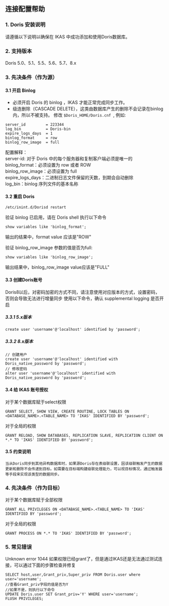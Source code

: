 ## **连接配置帮助**

### **1. Doris 安装说明**

请遵循以下说明以确保在 IKAS 中成功添加和使用Doris数据库。

### **2. 支持版本**
Doris 5.0、5.1、5.5、5.6、5.7、8.x

### **3. 先决条件（作为源）**
#### **3.1 开启 Binlog**
- 必须开启 Doris 的 binlog ，IKAS 才能正常完成同步工作。
- 级连删除（CASCADE DELETE），这类由数据库产生的删除不会记录在binlog内，所以不被支持。
修改 `$Doris_HOME/Doris.cnf `, 例如:
```
server_id         = 223344
log_bin           = Doris-bin
expire_logs_days  = 1
binlog_format     = row
binlog_row_image  = full
```
配置解释：<br>
server-id: 对于 Doris 中的每个服务器和复制客户端必须是唯一的<br>
binlog_format：必须设置为 row 或者 ROW<br>
binlog_row_image：必须设置为 full<br>
expire_logs_days：二进制日志文件保留的天数，到期会自动删除<br>
log_bin：binlog 序列文件的基本名称<br>

#### **3.2 重启 Doris**

```
/etc/inint.d/Dorisd restart
```
验证 binlog 已启用，请在 Doris shell 执行以下命令
```
show variables like 'binlog_format';
```
输出的结果中，format value 应该是"ROW"

验证 binlog_row_image 参数的值是否为full:
```
show variables like 'binlog_row_image';
```
输出结果中，binlog_row_image value应该是"FULL"

#### **3.3 创建Doris账号**
Doris8以后，对密码加密的方式不同，请注意使用对应版本的方式，设置密码，否则会导致无法进行增量同步
使用以下命令，确认 supplemental logging 是否开启
##### **3.3.1 5.x版本**
```
create user 'username'@'localhost' identified by 'password';
```
##### **3.3.2 8.x版本**
```
// 创建用户
create user 'username'@'localhost' identified with Doris_native_password by 'password';
// 修改密码
alter user 'username'@'localhost' identified with Doris_native_password by 'password';

```

#### **3.4 给 IKAS 账号授权**
对于某个数据库赋于select权限
```
GRANT SELECT, SHOW VIEW, CREATE ROUTINE, LOCK TABLES ON <DATABASE_NAME>.<TABLE_NAME> TO 'IKAS' IDENTIFIED BY 'password';
```
对于全局的权限
```
GRANT RELOAD, SHOW DATABASES, REPLICATION SLAVE, REPLICATION CLIENT ON *.* TO 'IKAS' IDENTIFIED BY 'password';
```
#### **3.5 约束说明**
```
当从Doris同步到其他异构数据库时，如果源Doris存在表级联设置，因该级联触发产生的数据更新和删除不会传递到目标。如需要在目标端构建级联处理能力，可以视目标情况，通过触发器等手段来实现该类型的数据同步。
```
###  **4. 先决条件（作为目标）**
对于某个数据库赋于全部权限
```
GRANT ALL PRIVILEGES ON <DATABASE_NAME>.<TABLE_NAME> TO 'IKAS' IDENTIFIED BY 'password';
```
对于全局的权限
```
GRANT PROCESS ON *.* TO 'IKAS' IDENTIFIED BY 'password';
```
###  **5. 常见错误**

Unknown error 1044
如果权限已经grant了，但是通过IKAS还是无法通过测试连接，可以通过下面的步骤检查并修复
```
SELECT host,user,Grant_priv,Super_priv FROM Doris.user where user='username';
//查看Grant_priv字段的值是否为Y
//如果不是，则执行以下命令
UPDATE Doris.user SET Grant_priv='Y' WHERE user='username';
FLUSH PRIVILEGES;
```
